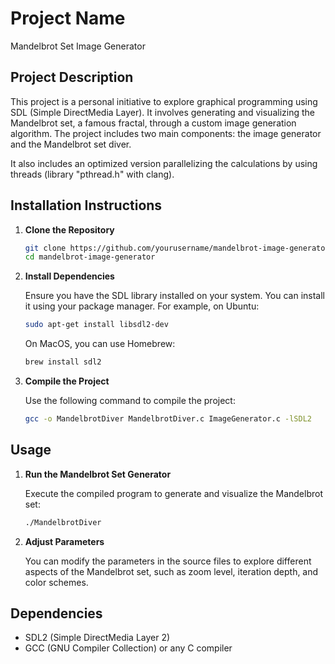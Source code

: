 # Project Name

Mandelbrot Set Image Generator

## Project Description

This project is a personal initiative to explore graphical programming using SDL (Simple DirectMedia Layer). It involves generating and visualizing the Mandelbrot set, a famous fractal, through a custom image generation algorithm. The project includes two main components: the image generator and the Mandelbrot set diver.

It also includes an optimized version parallelizing the calculations by using threads (library "pthread.h" with clang).

## Installation Instructions

1. **Clone the Repository**

   ```bash
   git clone https://github.com/yourusername/mandelbrot-image-generator.git
   cd mandelbrot-image-generator
   ```

2. **Install Dependencies**

   Ensure you have the SDL library installed on your system. You can install it using your package manager. For example, on Ubuntu:

   ```bash
   sudo apt-get install libsdl2-dev
   ```

   On MacOS, you can use Homebrew:

   ```bash
   brew install sdl2
   ```

3. **Compile the Project**

   Use the following command to compile the project:

   ```bash
   gcc -o MandelbrotDiver MandelbrotDiver.c ImageGenerator.c -lSDL2
   ```

## Usage

1. **Run the Mandelbrot Set Generator**

   Execute the compiled program to generate and visualize the Mandelbrot set:

   ```bash
   ./MandelbrotDiver
   ```

2. **Adjust Parameters**

   You can modify the parameters in the source files to explore different aspects of the Mandelbrot set, such as zoom level, iteration depth, and color schemes.

## Dependencies

- SDL2 (Simple DirectMedia Layer 2)
- GCC (GNU Compiler Collection) or any C compiler
